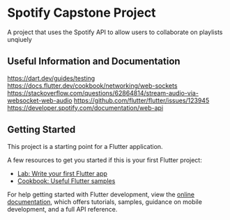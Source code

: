 # Spotify Capstone Project

A project that uses the Spotify API to allow users to collaborate on playlists unqiuely

## Useful Information and Documentation

https://dart.dev/guides/testing
https://docs.flutter.dev/cookbook/networking/web-sockets
https://stackoverflow.com/questions/62864814/stream-audio-via-websocket-web-audio
https://github.com/flutter/flutter/issues/123945
https://developer.spotify.com/documentation/web-api

## Getting Started

This project is a starting point for a Flutter application.

A few resources to get you started if this is your first Flutter project:

- [Lab: Write your first Flutter app](https://docs.flutter.dev/get-started/codelab)
- [Cookbook: Useful Flutter samples](https://docs.flutter.dev/cookbook)

For help getting started with Flutter development, view the
[online documentation](https://docs.flutter.dev/), which offers tutorials,
samples, guidance on mobile development, and a full API reference.
